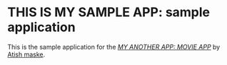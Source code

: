 # THIS IS MY SAMPLE APP: sample application

This is the sample application for the
[*MY ANOTHER APP:
MOVIE APP*](http://movieatish.herokuapp.com/)
by [Atish maske](http://www.twitter.com/atish23).